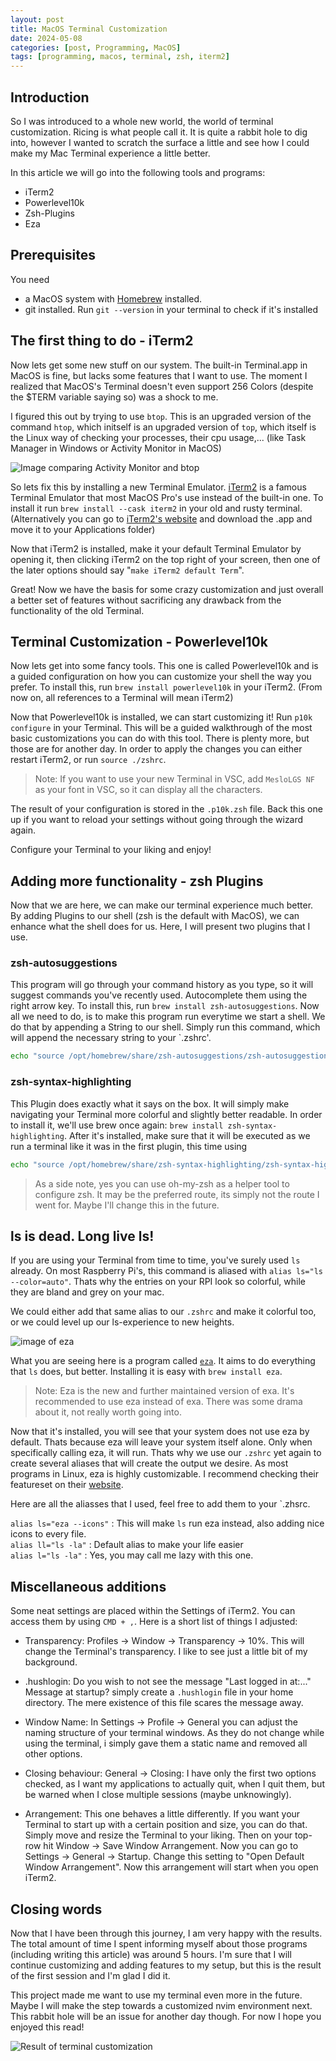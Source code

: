 ```yaml
---
layout: post
title: MacOS Terminal Customization
date: 2024-05-08
categories: [post, Programming, MacOS]
tags: [programming, macos, terminal, zsh, iterm2]
---
```


## Introduction

So I was introduced to a whole new world, the world of terminal customization. Ricing is what people call it.
It is quite a rabbit hole to dig into, however I wanted to scratch the surface a little and see how I could make my Mac Terminal experience a little better.

In this article we will go into the following tools and programs:
- iTerm2
- Powerlevel10k
- Zsh-Plugins
- Eza

## Prerequisites

You need
- a MacOS system with [Homebrew](https://brew.sh/) installed.
- git installed. Run `git --version` in your terminal to check if it's installed

## The first thing to do - iTerm2

Now lets get some new stuff on our system. The built-in Terminal.app in MacOS is fine, but lacks some features that I want to use.
The moment I realized that MacOS's Terminal doesn't even support 256 Colors (despite the $TERM variable saying so) was a shock to me.

I figured this out by trying to use `btop`. This is an upgraded version of the command `htop`, which initself is an upgraded version of `top`, which itself is the Linux way of checking your processes, their cpu usage,... (like Task Manager in Windows or Activity Monitor in MacOS)

![Image comparing Activity Monitor and btop](../assets/images/btop.png)

So lets fix this by installing a new Terminal Emulator.
[iTerm2](https://iterm2.com/) is a famous Terminal Emulator that most MacOS Pro's use instead of the built-in one. To install it run `brew install --cask iterm2` in your old and rusty terminal. (Alternatively you can go to [iTerm2's website](https://iterm2.com/) and download the .app and move it to your Applications folder)

Now that iTerm2 is installed, make it your default Terminal Emulator by opening it, then clicking iTerm2 on the top right of your screen, then one of the later options should say "`make iTerm2 default Term`".

Great! Now we have the basis for some crazy customization and just overall a better set of features without sacrificing any drawback from the functionality of the old Terminal.

## Terminal Customization - Powerlevel10k

Now lets get into some fancy tools. This one is called Powerlevel10k and is a guided configuration on how you can customize your shell the way you prefer. To install this, run `brew install powerlevel10k` in your iTerm2. (From now on, all references to a Terminal will mean iTerm2)

Now that Powerlevel10k is installed, we can start customizing it!
Run `p10k configure` in your Terminal. This will be a guided walkthrough of the most basic customizations you can do with this tool. There is plenty more, but those are for another day. In order to apply the changes you can either restart iTerm2, or run `source ./zshrc`. 

> Note: If you want to use your new Terminal in VSC, add `MesloLGS NF` as your font in VSC, so it can display all the characters.

The result of your configuration is stored in the `.p10k.zsh` file. Back this one up if you want to reload your settings without going through the wizard again.

Configure your Terminal to your liking and enjoy!

## Adding more functionality - zsh Plugins

Now that we are here, we can make our terminal experience much better. By adding Plugins to our shell (zsh is the default with MacOS), we can enhance what the shell does for us. Here, I will present two plugins that I use.

### zsh-autosuggestions
This program will go through your command history as you type, so it will suggest commands you've recently used. Autocomplete them using the right arrow key. To install this, run `brew install zsh-autosuggestions`.
Now all we need to do, is to make this program run everytime we start a shell. We do that by appending a String to our shell. Simply run this command, which will append the necessary string to your `.zshrc'. 
```sh
echo "source /opt/homebrew/share/zsh-autosuggestions/zsh-autosuggestions.zsh" >> ~/.zshrc
```

### zsh-syntax-highlighting
This Plugin does exactly what it says on the box. It will simply make navigating your Terminal more colorful and slightly better readable. In order to install it, we'll use brew once again: `brew install zsh-syntax-highlighting`. After it's installed, make sure that it will be executed as we run a terminal like it was in the first plugin, this time using 
```sh
echo "source /opt/homebrew/share/zsh-syntax-highlighting/zsh-syntax-highlighting.zsh" >> ~/.zshrc`
```

> As a side note, yes you can use oh-my-zsh as a helper tool to configure zsh. It may be the preferred route, its simply not the route I went for. Maybe I'll change this in the future.

## ls is dead. Long live ls!

If you are using your Terminal from time to time, you've surely used `ls` already. On most Raspberry Pi's, this command is aliased with `alias ls="ls --color=auto"`. Thats why the entries on your RPI look so colorful, while they are bland and grey on your mac.

We could either add that same alias to our `.zshrc` and make it colorful too, or we could level up our ls-experience to new heights.

![image of eza](../assets/images/eza.png)

What you are seeing here is a program called [`eza`](https://github.com/eza-community/eza). It aims to do everything that `ls` does, but better. Installing it is easy with `brew install eza`.

> Note: Eza is the new and further maintained version of exa. It's recommended to use eza instead of exa. There was some drama about it, not really worth going into.

Now that it's installed, you will see that your system does not use eza by default. Thats because eza will leave your system itself alone. Only when specifically calling eza, it will run. Thats why we use our `.zshrc` yet again to create several aliases that will create the output we desire. As most programs in Linux, eza is highly customizable. I recommend checking their featureset on their [website](https://github.com/eza-community/eza).

Here are all the aliasses that I used, feel free to add them to your `.zhsrc.


`alias ls="eza --icons"` : This will make `ls` run eza instead, also adding nice icons to every file.<br>
`alias ll="ls -la"` : Default alias to make your life easier<br>
`alias l="ls -la"` : Yes, you may call me lazy with this one.


## Miscellaneous additions

Some neat settings are placed within the Settings of iTerm2. You can access them by using `CMD + ,`. Here is a short list of things I adjusted:
- Transparency: Profiles -> Window -> Transparency -> 10%. This will change the Terminal's transparency. I like to see just a little bit of my background.

- .hushlogin: Do you wish to not see the message "Last logged in at:..." Message at startup? simply create a `.hushlogin` file in your home directory. The mere existence of this file scares the message away.

- Window Name: In Settings -> Profile -> General you can adjust the naming structure of your terminal windows. As they do not change while using the terminal, i simply gave them a static name and removed all other options.

- Closing behaviour: General -> Closing: I have only the first two options checked, as I want my applications to actually quit, when I quit them, but be warned when I close multiple sessions (maybe unknowingly). 

- Arrangement: This one behaves a little differently. If you want your Terminal to start up with a certain position and size, you can do that. Simply move and resize the Terminal to your liking. Then on your top-row hit Window -> Save Window Arrangement. Now you can go to Settings -> General -> Startup. Change this setting to "Open Default Window Arrangement". Now this arrangement will start when you open iTerm2.


## Closing words

Now that I have been through this journey, I am very happy with the results. The total amount of time I spent informing myself about those programs (including writing this article) was around 5 hours. I'm sure that I will continue customizing and adding features to my setup, but this is the result of the first session and I'm glad I did it.

This project made me want to use my terminal even more in the future. Maybe I will make the step towards a customized nvim environment next. This rabbit hole will be an issue for another day though. For now I hope you enjoyed this read!

![Result of terminal customization](../assets/images/terminal-result.png)